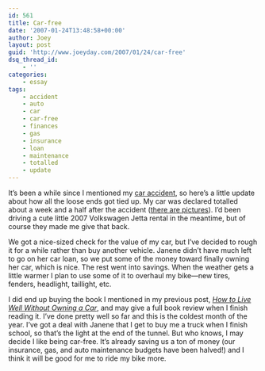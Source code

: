 ```yaml
---
id: 561
title: Car-free
date: '2007-01-24T13:48:58+00:00'
author: Joey
layout: post
guid: 'http://www.joeyday.com/2007/01/24/car-free'
dsq_thread_id:
    - ''
categories:
    - essay
tags:
    - accident
    - auto
    - car
    - car-free
    - finances
    - gas
    - insurance
    - loan
    - maintenance
    - totalled
    - update
---
```


It’s been a while since I mentioned my [car accident](/2006/12/20/wrecks), so here’s a little update about how all the loose ends got tied up. My car was declared totalled about a week and a half after the accident ([there are pictures](http://flickr.com/photos/joeyday/sets/72157594449129340/)). I’d been driving a cute little 2007 Volkswagen Jetta rental in the meantime, but of course they made me give that back.

We got a nice-sized check for the value of my car, but I’ve decided to rough it for a while rather than buy another vehicle. Janene didn’t have much left to go on her car loan, so we put some of the money toward finally owning her car, which is nice. The rest went into savings. When the weather gets a little warmer I plan to use some of it to overhaul my bike—new tires, fenders, headlight, taillight, etc.

I did end up buying the book I mentioned in my previous post, <cite>[How to Live Well Without Owning a Car](http://www.amazon.com/gp/redirect.html%3FASIN=1580087574%26tag=joeyday-20%26lcode=xm2%26cID=2025%26ccmID=165953%26location=/o/ASIN/1580087574%253FSubscriptionId=09XQMBPM9EDAPGEVZ3R2)</cite>, and may give a full book review when I finish reading it. I’ve done pretty well so far and this is the coldest month of the year. I’ve got a deal with Janene that I get to buy me a truck when I finish school, so that’s the light at the end of the tunnel. But who knows, I may decide I like being car-free. It’s already saving us a ton of money (our insurance, gas, and auto maintenance budgets have been halved!) and I think it will be good for me to ride my bike more.
